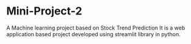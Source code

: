 # Mini-Project-2
A Machine learning project based on Stock Trend Prediction
It is a web application based project developed using streamlit library in python.
